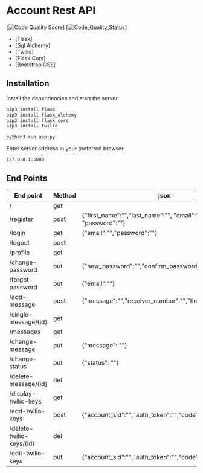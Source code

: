 # Account Rest API


[![Code Quality Score](https://www.code-inspector.com/project/25575/score/svg)]
[![Code_Quality_Status](https://www.code-inspector.com/project/25575/status/svg)]

- [Flask] 
- [Sql Alchemy]
- [Twilio]
- [Flask Cors] 
- [Bootstrap CSS] 


## Installation

Install the dependencies and start the server.

```sh
pip3 install flask
pip3 install flask_alchemy
pip3 install flask_cors
pip3 install twilio

python3 run app.py
```


 Enter server address in your preferred browser.

```sh
127.0.0.1:5000
```


## End Points


| End point | Method  | json |
| ------ | ------ | ----------|
| / | get | |
| /register |post | {"first_name":"","last_name":"",    "email":"",    "phone":"",   "password":""}|
| /login | get | {"email":"","password":""} |
| /logout | post|
| /profile | get|
| /change-password |put|{"new_password":"","confirm_password":""}|
|/forgot-password |put |{"email":""}|
|/add-message|post| {"message":"","receiver_number":"","time_scheduled":""} |
|/single-message/{id}|get|  |
|/messages|get|
|/change-message|put|{"message": ""}|
|/change-status|put|{"status": ""}|
|/delete-message/{id}|del|
|/display-twilio-keys|get|
|/add-twilio-keys|post| {"account_sid":"","auth_token":"","code":""} |
|/delete-twilio-keys/{id}|del|
|/edit-twilio-keys|put|{"account_sid":"","auth_token":"","code":""} |






